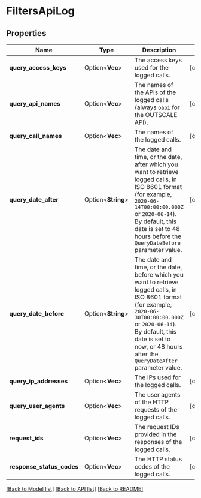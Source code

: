 # FiltersApiLog

## Properties

Name | Type | Description | Notes
------------ | ------------- | ------------- | -------------
**query_access_keys** | Option<**Vec<String>**> | The access keys used for the logged calls. | [optional]
**query_api_names** | Option<**Vec<String>**> | The names of the APIs of the logged calls (always `oapi` for the OUTSCALE API). | [optional]
**query_call_names** | Option<**Vec<String>**> | The names of the logged calls. | [optional]
**query_date_after** | Option<**String**> | The date and time, or the date, after which you want to retrieve logged calls, in ISO 8601 format (for example, `2020-06-14T00:00:00.000Z` or `2020-06-14`). By default, this date is set to 48 hours before the `QueryDateBefore` parameter value. | [optional]
**query_date_before** | Option<**String**> | The date and time, or the date, before which you want to retrieve logged calls, in ISO 8601 format (for example, `2020-06-30T00:00:00.000Z` or `2020-06-14`). By default, this date is set to now, or 48 hours after the `QueryDateAfter` parameter value. | [optional]
**query_ip_addresses** | Option<**Vec<String>**> | The IPs used for the logged calls. | [optional]
**query_user_agents** | Option<**Vec<String>**> | The user agents of the HTTP requests of the logged calls. | [optional]
**request_ids** | Option<**Vec<String>**> | The request IDs provided in the responses of the logged calls. | [optional]
**response_status_codes** | Option<**Vec<i32>**> | The HTTP status codes of the logged calls. | [optional]

[[Back to Model list]](../README.md#documentation-for-models) [[Back to API list]](../README.md#documentation-for-api-endpoints) [[Back to README]](../README.md)


